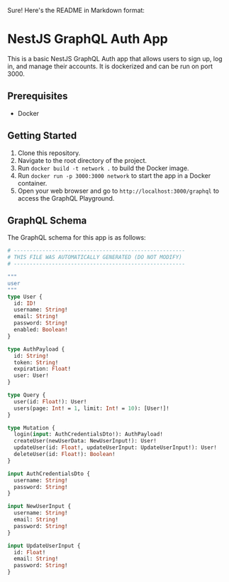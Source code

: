 Sure! Here's the README in Markdown format:

# NestJS GraphQL Auth App

This is a basic NestJS GraphQL Auth app that allows users to sign up, log in, and manage their accounts. It is dockerized and can be run on port 3000.

## Prerequisites

- Docker

## Getting Started

1. Clone this repository.
2. Navigate to the root directory of the project.
3. Run `docker build -t network .` to build the Docker image.
4. Run `docker run -p 3000:3000 network` to start the app in a Docker container.
5. Open your web browser and go to `http://localhost:3000/graphql` to access the GraphQL Playground.

## GraphQL Schema

The GraphQL schema for this app is as follows:

```graphql
# ------------------------------------------------------
# THIS FILE WAS AUTOMATICALLY GENERATED (DO NOT MODIFY)
# ------------------------------------------------------

"""
user
"""
type User {
  id: ID!
  username: String!
  email: String!
  password: String!
  enabled: Boolean!
}

type AuthPayload {
  id: String!
  token: String!
  expiration: Float!
  user: User!
}

type Query {
  user(id: Float!): User!
  users(page: Int! = 1, limit: Int! = 10): [User!]!
}

type Mutation {
  login(input: AuthCredentialsDto!): AuthPayload!
  createUser(newUserData: NewUserInput!): User!
  updateUser(id: Float!, updateUserInput: UpdateUserInput!): User!
  deleteUser(id: Float!): Boolean!
}

input AuthCredentialsDto {
  username: String!
  password: String!
}

input NewUserInput {
  username: String!
  email: String!
  password: String!
}

input UpdateUserInput {
  id: Float!
  email: String!
  password: String!
}
```
